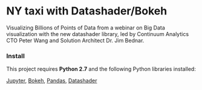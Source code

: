 # NY taxi with Datashader/Bokeh
Visualizing Billions of Points of Data from a webinar on Big Data visualization with the new datashader library, led by Continuum Analytics CTO Peter Wang and Solution Architect Dr. Jim Bednar.

### Install

This project requires **Python 2.7** and the following Python libraries installed:

[Jupyter](http://jupyter.org/),
[Bokeh](http://bokeh.pydata.org/en/latest/docs/installation.html),
[Pandas](http://pandas.pydata.org/pandas-docs/stable/install.html),
[Datashader](https://github.com/bokeh/datashader)
